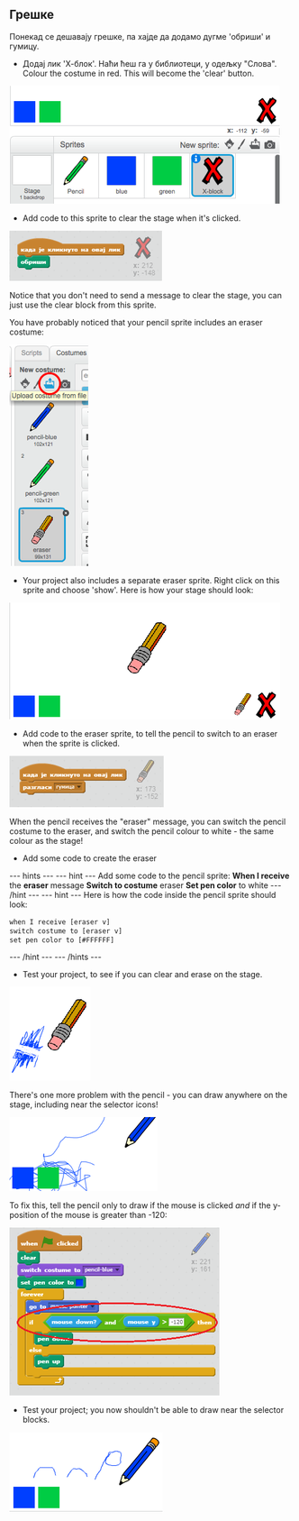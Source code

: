 ## Грешке

Понекад се дешавају грешке, па хајде да додамо дугме 'обриши' и гумицу.

+ Додај лик 'Х-блок'. Наћи ћеш га у библиотеци, у одељку "Слова". Colour the costume in red. This will become the 'clear' button.

![слика екрана](images/paint-x.png)

+ Add code to this sprite to clear the stage when it's clicked.

![Обриши позорницу](images/clear-stage.png)

Notice that you don't need to send a message to clear the stage, you can just use the clear block from this sprite.

You have probably noticed that your pencil sprite includes an eraser costume:

![слика екрана](images/paint-eraser-costume.png)

+ Your project also includes a separate eraser sprite. Right click on this sprite and choose 'show'. Here is how your stage should look:

![слика екрана](images/paint-eraser-stage.png)

+ Add code to the eraser sprite, to tell the pencil to switch to an eraser when the sprite is clicked.

![Разгласи гумица](images/broadcast-eraser.png)

When the pencil receives the "eraser" message, you can switch the pencil costume to the eraser, and switch the pencil colour to white - the same colour as the stage!

+ Add some code to create the eraser

\--- hints \--- \--- hint \--- Add some code to the pencil sprite: **When I receive** the **eraser** message **Switch to costume** eraser **Set pen color** to white \--- /hint \--- \--- hint \--- Here is how the code inside the pencil sprite should look:

```blocks
when I receive [eraser v]
switch costume to [eraser v]
set pen color to [#FFFFFF]
```

\--- /hint \--- \--- /hints \---

+ Test your project, to see if you can clear and erase on the stage.

![слика екрана](images/paint-erase-test.png)

There's one more problem with the pencil - you can draw anywhere on the stage, including near the selector icons!

![слика екрана](images/paint-draw-problem.png)

To fix this, tell the pencil only to draw if the mouse is clicked *and* if the y-position of the mouse is greater than -120:

![слика екрана](images/pencil-gt-code.png)

+ Test your project; you now shouldn't be able to draw near the selector blocks.

![слика екрана](images/paint-fixed.png)